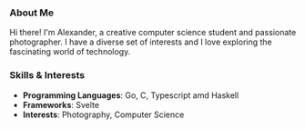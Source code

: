 ### About Me
Hi there! I'm Alexander, a creative computer science student and passionate photographer. I have a diverse set of interests and I love exploring the fascinating world of technology.

### Skills & Interests
- **Programming Languages**: Go, C, Typescript amd Haskell
- **Frameworks**: Svelte
- **Interests**: Photography, Computer Science
